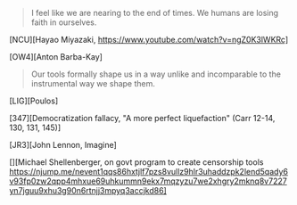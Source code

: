 > I feel like we are nearing to the end of times. We humans are losing faith in ourselves.

[NCU][Hayao Miyazaki, https://www.youtube.com/watch?v=ngZ0K3lWKRc]

[OW4][Anton Barba-Kay]

> Our tools formally shape us in a way unlike and incomparable to the instrumental way we shape them.

[LIG][Poulos]

[347][Democratization fallacy, "A more perfect liquefaction" (Carr 12-14, 130, 131, 145)]

[JR3][John Lennon, Imagine]

[][Michael Shellenberger, on govt program to create censorship tools https://njump.me/nevent1qqs86hxtjlf7pzs8vullz9hlr3uhaddzpk2lend5qady6v93fp0zw2qpp4mhxue69uhkummn9ekx7mqzyzu7we2xhgry2mknq8v7227yn7jguu9xhu3g90n6rtnjj3mpyq3accjkd86]
